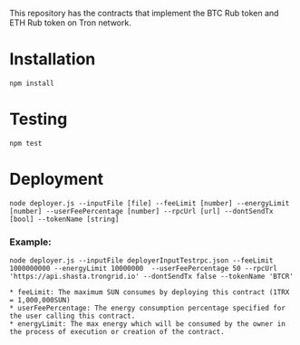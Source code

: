 This repository has the contracts that implement the BTC Rub token and ETH Rub token on Tron network.

# Installation

    npm install

# Testing

    npm test

# Deployment

    node deployer.js --inputFile [file] --feeLimit [number] --energyLimit [number] --userFeePercentage [number] --rpcUrl [url] --dontSendTx [bool] --tokenName [string]

### Example:
    node deployer.js --inputFile deployerInputTestrpc.json --feeLimit 1000000000 --energyLimit 10000000  --userFeePercentage 50 --rpcUrl 'https://api.shasta.trongrid.io' --dontSendTx false --tokenName 'BTCR'

    * feeLimit: The maximum SUN consumes by deploying this contract (1TRX = 1,000,000SUN)
    * userFeePercentage: The energy consumption percentage specified for the user calling this contract.	
    * energyLimit: The max energy which will be consumed by the owner in the process of execution or creation of the contract.